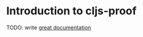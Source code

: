 # Introduction to cljs-proof

TODO: write [great documentation](http://jacobian.org/writing/what-to-write/)

